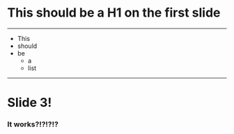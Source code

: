 # This should be a H1 on the first slide

---

* This
* should
* be
  + a
  + list

---

# Slide 3!
### It works?!?!?!?
